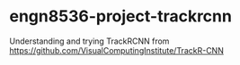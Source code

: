 # engn8536-project-trackrcnn


Understanding and trying TrackRCNN from https://github.com/VisualComputingInstitute/TrackR-CNN 
